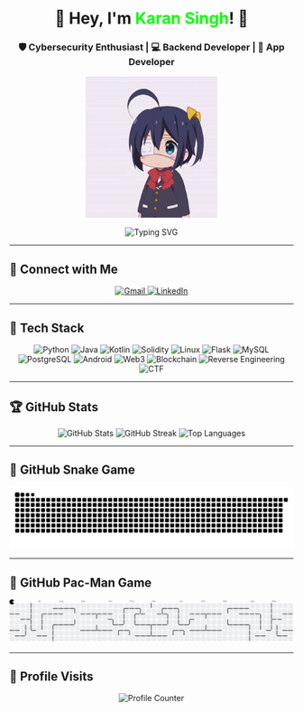 <h1 align="center">🚀 Hey, I'm <span style="color:#00FF00">Karan Singh</span>! 👋</h1>

<h3 align="center">🛡️ Cybersecurity Enthusiast | 💻 Backend Developer | 📱 App Developer</h3>

<p align="center">
  <img src="https://raw.githubusercontent.com/normie69K/normie69K/main/assets/rika.gif" height="250" alt="Cool GIF" />
</p>

<p align="center">
  <img src="https://readme-typing-svg.herokuapp.com?font=Fira+Code&weight=600&size=22&pause=1000&color=00FF00&center=true&vCenter=true&width=600&height=50&lines=Cybersecurity+%7C+App+Development+%7C+Backend;Problem+Solver+%7C+Tech+Explorer;Passionate+Learner+%7C+CTF+Player" alt="Typing SVG">
</p>

---

## 🔗 **Connect with Me**
<p align="center">
  <a href="mailto:karansingh73457@gmail.com">
    <img src="https://img.shields.io/badge/Gmail-D14836?style=for-the-badge&logo=gmail&logoColor=white" alt="Gmail" />
  </a>
  <a href="www.linkedin.com/in/karan-singh-725928333" target="_blank">
    <img src="https://img.shields.io/badge/LinkedIn-0077B5?style=for-the-badge&logo=linkedin&logoColor=white" alt="LinkedIn" />
  </a>
</p>

---

## 🚀 **Tech Stack**
<p align="center">
  <img src="https://img.shields.io/badge/Python-3776AB?style=for-the-badge&logo=python&logoColor=white" alt="Python" />
  <img src="https://img.shields.io/badge/Java-007396?style=for-the-badge&logo=openjdk&logoColor=white" alt="Java" />
  <img src="https://img.shields.io/badge/Kotlin-7F52FF?style=for-the-badge&logo=kotlin&logoColor=white" alt="Kotlin" />
  <img src="https://img.shields.io/badge/Solidity-363636?style=for-the-badge&logo=solidity&logoColor=white" alt="Solidity" />
  <img src="https://img.shields.io/badge/Linux-FCC624?style=for-the-badge&logo=linux&logoColor=black" alt="Linux" />
  <img src="https://img.shields.io/badge/Flask-000000?style=for-the-badge&logo=flask&logoColor=white" alt="Flask" />
  <img src="https://img.shields.io/badge/MySQL-4479A1?style=for-the-badge&logo=mysql&logoColor=white" alt="MySQL" />
  <img src="https://img.shields.io/badge/PostgreSQL-336791?style=for-the-badge&logo=postgresql&logoColor=white" alt="PostgreSQL" />
  <img src="https://img.shields.io/badge/Android-3DDC84?style=for-the-badge&logo=android&logoColor=white" alt="Android" />
  <img src="https://img.shields.io/badge/Web3-3C3C3D?style=for-the-badge&logo=web3.js&logoColor=white" alt="Web3" />
  <img src="https://img.shields.io/badge/Blockchain-121D33?style=for-the-badge&logo=ethereum&logoColor=white" alt="Blockchain" />
  <img src="https://img.shields.io/badge/Reverse%20Engineering-FF5733?style=for-the-badge&logo=gnuradio&logoColor=white" alt="Reverse Engineering" />
  <img src="https://img.shields.io/badge/CTF-9D00FF?style=for-the-badge&logo=hackthebox&logoColor=white" alt="CTF" />
</p>

---

## 🏆 **GitHub Stats**
<p align="center">
  <img src="https://github-readme-stats.vercel.app/api?username=normie69K&show_icons=true&count_private=true&theme=dracula&hide_border=true" height="160" alt="GitHub Stats" />
  <img src="https://github-readme-streak-stats.herokuapp.com/?user=normie69K&theme=dracula&hide_border=true" height="160" alt="GitHub Streak" />
  <img src="https://github-readme-stats.vercel.app/api/top-langs?username=normie69K&layout=compact&theme=dracula&hide_border=true" height="160" alt="Top Languages" />
</p>

---

## 🐍 **GitHub Snake Game**
<p align="center">
  <img src="https://raw.githubusercontent.com/normie69K/normie69K/output/snake.svg" alt="Snake Animation">
</p>

---

## 👾 **GitHub Pac-Man Game**
<p align="center">
  <img src="https://raw.githubusercontent.com/normie69K/normie69K/output/pacman-contribution-graph.svg" alt="Pac-Man Animation">
</p>

---

## 👀 **Profile Visits**
<p align="center">
  <img src="https://profile-counter.glitch.me/normie69K/count.svg" alt="Profile Counter" />
</p>
